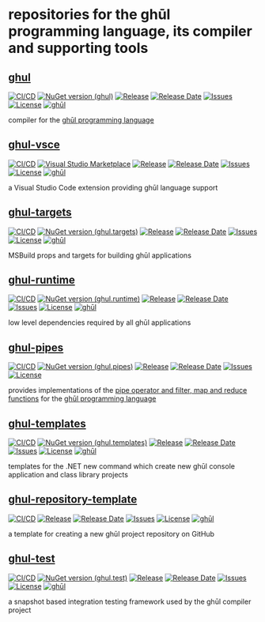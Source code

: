 # repositories for the ghūl programming language, its compiler and supporting tools

## [ghul](https://github.com/degory/ghul)

[![CI/CD](https://img.shields.io/github/actions/workflow/status/degory/ghul/ci.yml?branch=main)](https://github.com/degory/ghul/actions?query=workflow%3ACI)
[![NuGet version (ghul)](https://img.shields.io/nuget/v/ghul.compiler.svg)](https://www.nuget.org/packages/ghul.compiler/)
[![Release](https://img.shields.io/github/v/release/degory/ghul?label=release)](https://github.com/degory/ghul/releases)
[![Release Date](https://img.shields.io/github/release-date/degory/ghul)](https://github.com/degory/ghul/releases)
[![Issues](https://img.shields.io/github/issues/degory/ghul)](https://github.com/degory/ghul/issues) 
[![License](https://img.shields.io/github/license/degory/ghul)](https://github.com/degory/ghul/blob/main/LICENSE)
[![ghūl](https://img.shields.io/badge/gh%C5%ABl-100%25!-information)](https://ghul.dev)

compiler for the [ghūl programming language](https://ghul.dev)


## [ghul-vsce](https://github.com/degory/ghul-vsce)

[![CI/CD](https://img.shields.io/github/actions/workflow/status/degory/ghul-vsce/CICD.yaml?branch=main)](https://github.com/degory/ghul-vsce/actions/workflows/CICD.yaml?query=branch%3Amain)
[![Visual Studio Marketplace](https://img.shields.io/visual-studio-marketplace/v/degory.ghul)](https://marketplace.visualstudio.com/items?itemName=degory.ghul)
[![Release](https://img.shields.io/github/v/release/degory/ghul-vsce?label=release)](https://github.com/degory/ghul-vsce/releases)
[![Release Date](https://img.shields.io/github/release-date/degory/ghul-vsce)](https://github.com/degory/ghul-vsce/releases)
[![Issues](https://img.shields.io/github/issues/degory/ghul-vsce)](https://github.com/degory/ghul-vsce/issues)
[![License](https://img.shields.io/github/license/degory/ghul-vsce)](https://github.com/degory/ghul-vsce/blob/main/LICENSE)
[![ghūl](https://img.shields.io/badge/gh%C5%ABl-100%25!-information)](https://ghul.dev)

a Visual Studio Code extension providing ghūl language support


## [ghul-targets](https://github.com/degory/ghul-targets)

[![CI/CD](https://img.shields.io/github/actions/workflow/status/degory/ghul-targets/cicd.yml?branch=main)](https://github.com/degory/ghul-targets/actions?query=workflow%3ACICD)
[![NuGet version (ghul.targets)](https://img.shields.io/nuget/v/ghul.targets.svg)](https://www.nuget.org/packages/ghul.targets/)
[![Release](https://img.shields.io/github/v/release/degory/ghul-targets?label=release)](https://github.com/degory/ghul-targets/releases)
[![Release Date](https://img.shields.io/github/release-date/degory/ghul-targets)](https://github.com/degory/ghul-targets/releases)
[![Issues](https://img.shields.io/github/issues/degory/ghul-targets)](https://github.com/degory/ghul-targets/issues) 
[![License](https://img.shields.io/github/license/degory/ghul-targets)](https://github.com/degory/ghul-targets/blob/main/LICENSE)
[![ghūl](https://img.shields.io/badge/gh%C5%ABl-100%25!-information)](https://ghul.dev)

MSBuild props and targets for building ghūl applications


## [ghul-runtime](https://github.com/degory/ghul-runtime)

[![CI/CD](https://img.shields.io/github/actions/workflow/status/degory/ghul-runtime/cicd.yml?branch=main)](https://github.com/degory/ghul-runtime/actions?query=workflow%3ACICD)
[![NuGet version (ghul.runtime)](https://img.shields.io/nuget/v/ghul.runtime.svg)](https://www.nuget.org/packages/ghul.runtime/)
[![Release](https://img.shields.io/github/v/release/degory/ghul-runtime?label=release)](https://github.com/degory/ghul-runtime/releases)
[![Release Date](https://img.shields.io/github/release-date/degory/ghul-runtime)](https://github.com/degory/ghul-runtime/releases) 
[![Issues](https://img.shields.io/github/issues/degory/ghul-runtime)](https://github.com/degory/ghul-runtime/issues) 
[![License](https://img.shields.io/github/license/degory/ghul-runtime)](https://github.com/degory/ghul-runtime/blob/main/LICENSE)
[![ghūl](https://img.shields.io/badge/gh%C5%ABl-100%25!-information)](https://ghul.dev)

low level dependencies required by all ghūl applications


## [ghul-pipes](https://github.com/degory/ghul-pipes)

[![CI/CD](https://img.shields.io/github/actions/workflow/status/degory/ghul-pipes/cicd.yml?branch=main)](https://github.com/degory/ghul-pipes/actions?query=workflow%3ACI)
[![NuGet version (ghul.pipes)](https://img.shields.io/nuget/v/ghul.pipes.svg)](https://www.nuget.org/packages/ghul.pipes/)
[![Release](https://img.shields.io/github/v/release/degory/ghul-pipes?label=release)](https://github.com/degory/ghul-pipes/releases)
[![Release Date](https://img.shields.io/github/release-date/degory/ghul-pipes)](https://github.com/degory/ghul-pipes/releases)
[![Issues](https://img.shields.io/github/issues/degory/ghul-pipes)](https://github.com/degory/ghul-pipes/issues) 
[![License](https://img.shields.io/github/license/degory/ghul-pipes)](https://github.com/degory/ghul-pipes/blob/main/LICENSE)

provides implementations of the [pipe operator and filter, map and reduce functions](https://github.com/degory/ghul-pipes-examples/blob/main/src/ghul-pipes-examples.ghul) for the [ghūl programming language](https://ghul.dev)


## [ghul-templates](https://github.com/degory/ghul-templates)

[![CI/CD](https://img.shields.io/github/actions/workflow/status/degory/ghul-templates/cicd.yml?branch=main)](https://github.com/degory/ghul-templates/actions?query=workflow%3ACICD)
[![NuGet version (ghul.templates)](https://img.shields.io/nuget/v/ghul.templates.svg)](https://www.nuget.org/packages/ghul.templates/)
[![Release](https://img.shields.io/github/v/release/degory/ghul-templates?label=release)](https://github.com/degory/ghul-templates/releases)
[![Release Date](https://img.shields.io/github/release-date/degory/ghul-templates)](https://github.com/degory/ghul-templates/releases) 
[![Issues](https://img.shields.io/github/issues/degory/ghul-templates)](https://github.com/degory/ghul-templates/issues) 
[![License](https://img.shields.io/github/license/degory/ghul-templates)](https://github.com/degory/ghul-templates/blob/main/LICENSE)
[![ghūl](https://img.shields.io/badge/gh%C5%ABl-100%25!-information)](https://ghul.dev)

templates for the .NET new command which create new ghūl console application and class library projects


## [ghul-repository-template](https://github.com/degory/ghul-repository-template)

[![CI/CD](https://img.shields.io/github/actions/workflow/status/degory/ghul-repository-template/cicd.yml?branch=main)](https://github.com/degory/ghul-repository-template/actions?query=workflow%3ACICD)
[![Release](https://img.shields.io/github/v/release/degory/ghul-repository-template?label=release)](https://github.com/degory/ghul-repository-template/releases)
[![Release Date](https://img.shields.io/github/release-date/degory/ghul-repository-template)](https://github.com/degory/ghul-repository-template/releases) 
[![Issues](https://img.shields.io/github/issues/degory/ghul-repository-template)](https://github.com/degory/ghul-repository-template/issues) 
[![License](https://img.shields.io/github/license/degory/ghul-repository-template)](https://github.com/degory/ghul-repository-template/blob/main/LICENSE)
[![ghūl](https://img.shields.io/badge/gh%C5%ABl-100%25!-information)](https://ghul.dev)

a template for creating a new ghūl project repository on GitHub


## [ghul-test](https://github.com/degory/ghul-test)

[![CI/CD](https://img.shields.io/github/actions/workflow/status/degory/ghul-test/cicd.yml?branch=main)](https://github.com/degory/ghul-test/actions?query=workflow%3ACICD)
[![NuGet version (ghul.test)](https://img.shields.io/nuget/v/ghul.test.svg)](https://www.nuget.org/packages/ghul.test/)
[![Release](https://img.shields.io/github/v/release/degory/ghul-test?label=release)](https://github.com/degory/ghul-test/releases)
[![Release Date](https://img.shields.io/github/release-date/degory/ghul-test)](https://github.com/degory/ghul-test/releases)
[![Issues](https://img.shields.io/github/issues/degory/ghul-test)](https://github.com/degory/ghul-test/issues) 
[![License](https://img.shields.io/github/license/degory/ghul-test)](https://github.com/degory/ghul-test/blob/main/LICENSE)
[![ghūl](https://img.shields.io/badge/gh%C5%ABl-100%25!-information)](https://ghul.dev)

a snapshot based integration testing framework used by the ghūl compiler project
